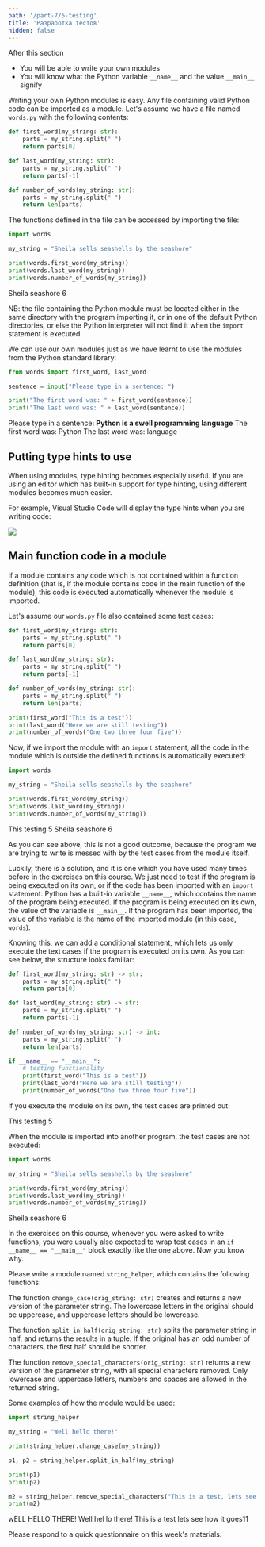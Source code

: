 ```yaml
---
path: '/part-7/5-testing'
title: 'Разработка тестов'
hidden: false
---
```


<text-box variant='learningObjectives' name="Learning objectives">

After this section

- You will be able to write your own modules
- You will know what the Python variable `__name__` and the value `__main__` signify

</text-box>

Writing your own Python modules is easy. Any file containing valid Python code can be imported as a module. Let's assume we have a file named `words.py` with the following contents:

```python
def first_word(my_string: str):
    parts = my_string.split(" ")
    return parts[0]

def last_word(my_string: str):
    parts = my_string.split(" ")
    return parts[-1]

def number_of_words(my_string: str):
    parts = my_string.split(" ")
    return len(parts)
```

The functions defined in the file can be accessed by importing the file:

```python
import words

my_string = "Sheila sells seashells by the seashore"

print(words.first_word(my_string))
print(words.last_word(my_string))
print(words.number_of_words(my_string))
```

<sample-output>

Sheila
seashore
6

</sample-output>

NB: the file containing the Python module must be located either in the same directory with the program importing it, or in one of the default Python directories, or else the Python interpreter will not find it when the `import` statement is executed.

We can use our own modules just as we have learnt to use the modules from the Python standard library:

```python
from words import first_word, last_word

sentence = input("Please type in a sentence: ")

print("The first word was: " + first_word(sentence))
print("The last word was: " + last_word(sentence))
```

<sample-output>

Please type in a sentence: **Python is a swell programming language**
The first word was: Python
The last word was: language

</sample-output>

## Putting type hints to use

When using modules, type hinting becomes especially useful. If you are using an editor which has built-in support for type hinting, using different modules becomes much easier.

For example, Visual Studio Code will display the type hints when you are writing code:

<img src="7_vihje.png">

## Main function code in a module

If a module contains any code which is not contained within a function definition (that is, if the module contains code in the main function of the module), this code is executed automatically whenever the module is imported.

Let's assume our `words.py` file also contained some test cases:

```python
def first_word(my_string: str):
    parts = my_string.split(" ")
    return parts[0]

def last_word(my_string: str):
    parts = my_string.split(" ")
    return parts[-1]

def number_of_words(my_string: str):
    parts = my_string.split(" ")
    return len(parts)

print(first_word("This is a test"))
print(last_word("Here we are still testing"))
print(number_of_words("One two three four five"))
```

Now, if we import the module with an `import` statement, all the code in the module which is outside the defined functions is automatically executed:

```python
import words

my_string = "Sheila sells seashells by the seashore"

print(words.first_word(my_string))
print(words.last_word(my_string))
print(words.number_of_words(my_string))
```

<sample-output>

This
testing
5
Sheila
seashore
6

</sample-output>

As you can see above, this is not a good outcome, because the program we are trying to write is messed with by the test cases from the module itself.

Luckily, there is a solution, and it is one which you have used many times before in the exercises on this course. We just need to test if the program is being executed on its own, or if the code has been imported with an `import` statement. Python has a built-in variable `__name__`, which contains the name of the program being executed. If the program is being executed on its own, the value of the variable is `__main__`. If the program has been imported, the value of the variable is the name of the imported module (in this case, `words`).

Knowing this, we can add a conditional statement, which lets us only execute the text cases if the program is executed on its own. As you can see below, the structure looks familiar:

```python
def first_word(my_string: str) -> str:
    parts = my_string.split(" ")
    return parts[0]

def last_word(my_string: str) -> str:
    parts = my_string.split(" ")
    return parts[-1]

def number_of_words(my_string: str) -> int:
    parts = my_string.split(" ")
    return len(parts)

if __name__ == "__main__":
    # testing functionality
    print(first_word("This is a test"))
    print(last_word("Here we are still testing"))
    print(number_of_words("One two three four five"))
```

If you execute the module on its own, the test cases are printed out:

<sample-output>

This
testing
5

</sample-output>

When the module is imported into another program, the test cases are not executed:

```python
import words

my_string = "Sheila sells seashells by the seashore"

print(words.first_word(my_string))
print(words.last_word(my_string))
print(words.number_of_words(my_string))
```

<sample-output>

Sheila
seashore
6

</sample-output>

In the exercises on this course, whenever you were asked to write functions, you were usually also expected to wrap test cases in an `if __name__ == "__main__"` block exactly like the one above. Now you know why.

<programming-exercise name='String helper' tmcname='part07-17_string_helper'>

Please write a module named `string_helper`, which contains the following functions:

The function `change_case(orig_string: str)` creates and returns a new version of the parameter string. The lowercase letters in the original should be uppercase, and uppercase letters should be lowercase.

The function `split_in_half(orig_string: str)` splits the parameter string in half, and returns the results in a tuple. If the original has an odd number of characters, the first half should be shorter.

The function `remove_special_characters(orig_string: str)` returns a new version of the parameter string, with all special characters removed. Only lowercase and uppercase letters, numbers and spaces are allowed in the returned string.

Some examples of how the module would be used:

```python
import string_helper

my_string = "Well hello there!"

print(string_helper.change_case(my_string))

p1, p2 = string_helper.split_in_half(my_string)

print(p1)
print(p2)

m2 = string_helper.remove_special_characters("This is a test, lets see how it goes!!!11!")
print(m2)
```

<sample-output>

wELL HELLO THERE!
Well hel
lo there!
This is a test lets see how it goes11

</sample-output>

</programming-exercise>

<!---
<quiz id="2203412c-628c-54a3-bd77-edebd5ce4f67"></quiz>
-->

Please respond to a quick questionnaire on this week's materials.

<quiz id="c4d025fa-aeae-5eaa-bce2-f0246c9e64b7"></quiz>
